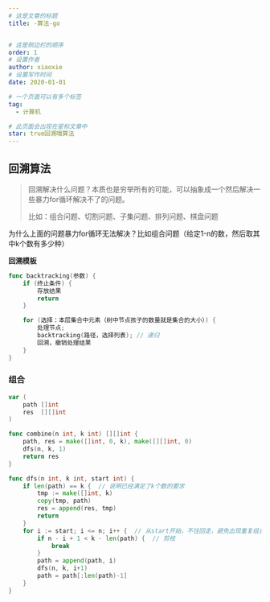 ```yaml
---
# 这是文章的标题
title: -算法-go


# 这是侧边栏的顺序
order: 1
# 设置作者
author: xiaoxie
# 设置写作时间
date: 2020-01-01

# 一个页面可以有多个标签
tag:
  - 计算机

# 此页面会出现在星标文章中
star: true回溯哦算法
---
```






## 回溯算法



> 回溯解决什么问题？本质也是穷举所有的可能，可以抽象成一个然后解决一些暴力for循环解决不了的问题。
>
> 比如：组合问题、切割问题、子集问题、排列问题、棋盘问题



为什么上面的问题暴力for循环无法解决？比如组合问题（给定1-n的数，然后取其中k个数有多少种）





**回溯模板**

```go
func backtracking(参数) {
    if (终止条件) {
        存放结果
        return
    }

    for (选择：本层集合中元素（树中节点孩子的数量就是集合的大小）) {
        处理节点;
        backtracking(路径，选择列表); // 递归
        回溯，撤销处理结果
    }
}
```







### 组合





```go
var (
    path []int
    res  [][]int
)

func combine(n int, k int) [][]int {
    path, res = make([]int, 0, k), make([][]int, 0)
    dfs(n, k, 1)
    return res
}

func dfs(n int, k int, start int) {
    if len(path) == k {  // 说明已经满足了k个数的要求
        tmp := make([]int, k)
        copy(tmp, path)
        res = append(res, tmp)
        return
    }
    for i := start; i <= n; i++ {  // 从start开始，不往回走，避免出现重复组合
        if n - i + 1 < k - len(path) {  // 剪枝
            break
        }
        path = append(path, i)
        dfs(n, k, i+1)
        path = path[:len(path)-1]
    }
}
```

